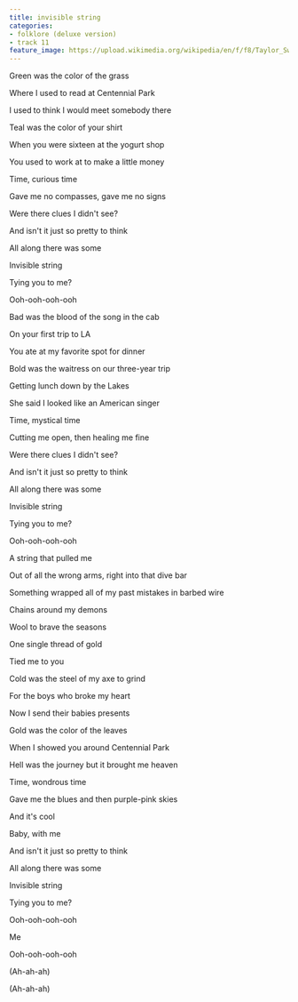```yaml
---
title: ​invisible string
categories:
- folklore (deluxe version)
- track 11
feature_image: https://upload.wikimedia.org/wikipedia/en/f/f8/Taylor_Swift_-_Folklore.png
--- 
```

Green was the color of the grass

Where I used to read at Centennial Park

I used to think I would meet somebody there

Teal was the color of your shirt

When you were sixteen at the yogurt shop

You used to work at to make a little money

Time, curious time

Gave me no compasses, gave me no signs

Were there clues I didn't see?

And isn't it just so pretty to think

All along there was some

Invisible string

Tying you to me?

Ooh-ooh-ooh-ooh

Bad was the blood of the song in the cab

On your first trip to LA

You ate at my favorite spot for dinner

Bold was the waitress on our three-year trip

Getting lunch down by the Lakes

She said I looked like an American singer

Time, mystical time

Cutting me open, then healing me fine

Were there clues I didn't see?

And isn't it just so pretty to think

All along there was some

Invisible string

Tying you to me?

Ooh-ooh-ooh-ooh

A string that pulled me

Out of all the wrong arms, right into that dive bar

Something wrapped all of my past mistakes in barbed wire

Chains around my demons

Wool to brave the seasons

One single thread of gold

Tied me to you

Cold was the steel of my axe to grind

For the boys who broke my heart

Now I send their babies presents

Gold was the color of the leaves

When I showed you around Centennial Park

Hell was the journey but it brought me heaven

Time, wondrous time

Gave me the blues and then purple-pink skies

And it's cool

Baby, with me

And isn't it just so pretty to think

All along there was some

Invisible string

Tying you to me?

Ooh-ooh-ooh-ooh

Me

Ooh-ooh-ooh-ooh

(Ah-ah-ah)

(Ah-ah-ah)